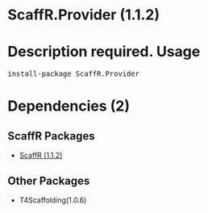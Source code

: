 ﻿ScaffR.Provider (1.1.2)
======
Description required.
Usage
======
<pre>install-package ScaffR.Provider</pre>
Dependencies (2)
=====

ScaffR Packages
------
* [ScaffR (1.1.2)](https://github.com/wcpro/ScaffR/tree/master/src/ScaffR)

Other Packages
------
* T4Scaffolding(1.0.6)
